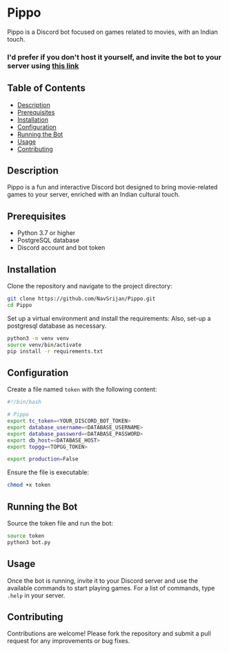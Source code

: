 # Pippo

Pippo is a Discord bot focused on games related to movies, with an Indian touch.
### I'd prefer if you don't host it yourself, and invite the bot to your server using [this link](https://top.gg/bot/1066895131485163570)

## Table of Contents
- [Description](#description)
- [Prerequisites](#prerequisites)
- [Installation](#installation)
- [Configuration](#configuration)
- [Running the Bot](#running-the-bot)
- [Usage](#usage)
- [Contributing](#contributing)

## Description

Pippo is a fun and interactive Discord bot designed to bring movie-related games to your server, enriched with an Indian cultural touch.

## Prerequisites

- Python 3.7 or higher
- PostgreSQL database
- Discord account and bot token

## Installation

Clone the repository and navigate to the project directory:

```bash
git clone https://github.com/NavSrijan/Pippo.git
cd Pippo
```

Set up a virtual environment and install the requirements:
Also, set-up a postgresql database as necessary.

```bash
python3 -m venv venv
source venv/bin/activate
pip install -r requirements.txt
```

## Configuration

Create a file named `token` with the following content:

```bash
#!/bin/bash

# Pippo
export tc_token=<YOUR_DISCORD_BOT_TOKEN>
export database_username=<DATABASE_USERNAME>
export database_password=<DATABASE_PASSWORD>
export db_host=<DATABASE_HOST>
export topgg=<TOPGG_TOKEN>

export production=False
```

Ensure the file is executable:

```bash
chmod +x token
```

## Running the Bot

Source the token file and run the bot:

```bash
source token
python3 bot.py
```

## Usage

Once the bot is running, invite it to your Discord server and use the available commands to start playing games. For a list of commands, type `.help` in your server.

## Contributing

Contributions are welcome! Please fork the repository and submit a pull request for any improvements or bug fixes.


